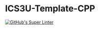 # ICS3U-Template-CPP

[![GitHub's Super Linter](https://github.com/Miguel-Santacruz/ICS3U-Unit4-05-CPP/workflows/GitHub's%20Super%20Linter/badge.svg)](https://github.com/Miguel-Santacruz/ICS3U-Unit4-05-CPP/actions)
